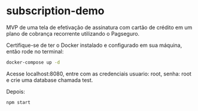 # subscription-demo
MVP de uma tela de efetivação de assinatura com cartão de crédito em um plano de cobrança recorrente utilizando o Pagseguro.

Certifique-se de ter o Docker instalado e configurado em sua máquina, então rode no terminal:
```bash
docker-compose up -d
```

Acesse localhost:8080, entre com as credenciais usuario: root, senha: root e crie uma database chamada test.

Depois:
```bash
npm start
```
